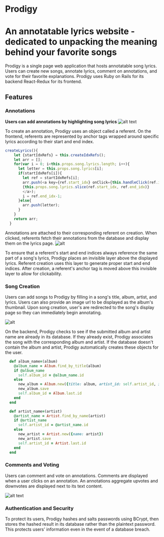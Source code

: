 # Prodigy

# An annotatable lyrics website - dedicated to unpacking the meaning behind your favorite songs

Prodigy is a single page web application that hosts annotatable song lyrics. Users can create new songs, annotate lyrics, comment on annotations, and vote for their favorite explanations. Prodigy uses Ruby on Rails for its backend React-Redux for its frontend.  

## Features 

### Annotations 

**Users can add annotations by highlighting song lyrics**
![alt text](https://media.giphy.com/media/l2RnHqBvcUwXLTv6U/giphy.gif) 

To create an annotation, Prodigy uses an object called a referent. On the frontend, referents are represented by anchor tags wrapped around specific lyrics according to their start and end index.

```javascript
createLyrics(){
    let {startIdxRefs} = this.createIdxRefs();
    let arr = [];
    for(var i = 0; i<this.props.song.lyrics.length; i++){
      let letter = this.props.song.lyrics[i];
      if(startIdxRefs[i]){
        let ref = startIdxRefs[i];
        arr.push(<a key={ref.start_idx} onClick={this.handleClick(ref.id)}>
        {this.props.song.lyrics.slice(ref.start_idx, ref.end_idx)}
        </a>);
        i = ref.end_idx-1;
      }else{
        arr.push(letter);
      }
    }
    return arr;
  }
```

Annotations are attached to their corresponding referent on creation. When clicked, referents fetch their annotations from the database and display them on the lyrics page. 
![alt](https://media.giphy.com/media/xUOxf2VE6VO03k529i/giphy.gif)

To ensure that a referent's start and end indices always reference the same part of a song's lyrics, Prodigy places an invisible layer above the displayed lyrics. Referent creation uses this layer to generate proper start and end indices. After creation, a referent's anchor tag is moved above this invisible layer to allow for clickability. 

### Song Creation

Users can add songs to Prodigy by filling in a song's title, album, artist, and lyrics. Users can also provide an image url to be displayed as the album's thumbnail. Upon song creation, user's are redirected to the song's display page so they can immediately begin annotating. 

![alt](https://media.giphy.com/media/3ohs858xCdd475QUV2/giphy.gif)

On the backend, Prodigy checks to see if the submitted album and artist name are already in its database. If they already exist, Prodigy associates the song with the corresponding album and artist. If the database doesn't contain the album and artist, Prodigy automatically creates these objects for the user. 

```ruby
  def album_name=(album)
    @album_name = Album.find_by_title(album) 
    if @album_name
      self.album_id = @album_name.id 
    else 
      new_album = Album.new({title: album, artist_id: self.artist_id, image_url: @album_image_URL})
      new_album.save 
      self.album_id = Album.last.id
    end 
  end

  def artist_name=(artist)
    @artist_name = Artist.find_by_name(artist)
    if @artist_name
      self.artist_id = @artist_name.id 
    else 
      new_artist = Artist.new({name: artist})
      new_artist.save
      self.artist_id = Artist.last.id
    end 
  end
```

### Comments and Voting 

Users can comment and vote on annotations. Comments are displayed when a user clicks on an annotation. An annotations aggregate upvotes and downvotes are displayed next to its text content. 

![alt text](https://media.giphy.com/media/xUOxfgau93tdav8sTe/giphy.gif)

### Authentication and Security 

To protect its users, Prodigy hashes and salts passwords using BCrypt, then stores the hashed result in its database rather than the plaintext password. This protects users' information even in the event of a database breach. 
